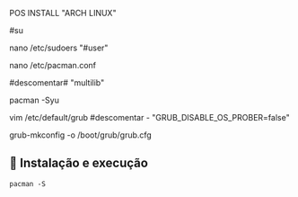 POS INSTALL "ARCH LINUX"

#su

nano /etc/sudoers
"#user" 

nano /etc/pacman.conf

#descomentar#
"multilib"

pacman -Syu

vim /etc/default/grub
#descomentar - "GRUB_DISABLE_OS_PROBER=false"

grub-mkconfig -o /boot/grub/grub.cfg

## 🚀 Instalação e execução

    pacman -S
